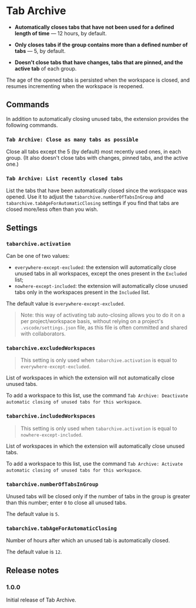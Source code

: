 # Tab Archive

- **Automatically closes tabs that have not been used for a defined length of time** — 12 hours, by default.

- **Only closes tabs if the group contains more than a defined number of tabs** — 5, by default.

- **Doesn't close tabs that have changes, tabs that are pinned, and the active tab** of each group.

The age of the opened tabs is persisted when the workspace is closed, and resumes incrementing when the workspace is reopened.

## Commands

In addition to automatically closing unused tabs, the extension provides the following commands.

### `Tab Archive: Close as many tabs as possible`

Close all tabs except the 5 (by default) most recently used ones, in each group. (It also doesn't close tabs with changes, pinned tabs, and the active one.)

### `Tab Archive: List recently closed tabs`

List the tabs that have been automatically closed since the workspace was opened. Use it to adjust the `tabarchive.numberOfTabsInGroup` and `tabarchive.tabAgeForAutomaticClosing` settings if you find that tabs are closed more/less often than you wish.

## Settings

### `tabarchive.activation`

Can be one of two values:

- `everywhere-except-excluded`: the extension will automatically close unused tabs in all workspaces, except the ones present in the `Excluded` list;
- `nowhere-except-included`: the extension will automatically close unused tabs only in the workspaces present in the `Included` list.

The default value is `everywhere-except-excluded`.

> Note: this way of activating tab auto-closing allows you to do it on a per project/workspace basis, without relying on a project's `.vscode/settings.json` file, as this file is often committed and shared with collaborators.

### `tabarchive.excludedWorkspaces`

> This setting is only used when `tabarchive.activation` is equal to `everywhere-except-excluded`.

List of workspaces in which the extension will not automatically close unused tabs.

To add a workspace to this list, use the command `Tab Archive: Deactivate automatic closing of unused tabs for this workspace`.

### `tabarchive.includedWorkspaces`

> This setting is only used when `tabarchive.activation` is equal to `nowhere-except-included`.

List of workspaces in which the extension will automatically close unused tabs.

To add a workspace to this list, use the command `Tab Archive: Activate automatic closing of unused tabs for this workspace`.

### `tabarchive.numberOfTabsInGroup`

Unused tabs will be closed only if the number of tabs in the group is greater than this number; enter `0` to close all unused tabs.

The default value is `5`.

### `tabarchive.tabAgeForAutomaticClosing`

Number of hours after which an unused tab is automatically closed.

The default value is `12`.

## Release notes

### 1.0.0

Initial release of Tab Archive.
